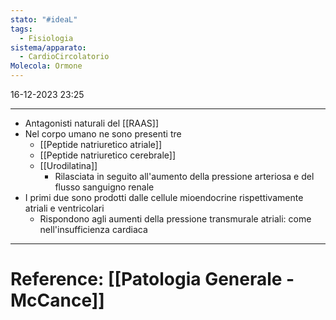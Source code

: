 ```yaml
---
stato: "#ideaL"
tags:
  - Fisiologia
sistema/apparato:
  - CardioCircolatorio
Molecola: Ormone
---
```

16-12-2023 23:25

--- 
- Antagonisti naturali del [[RAAS]]
- Nel corpo umano ne sono presenti tre
	- [[Peptide natriuretico atriale]]
	- [[Peptide natriuretico cerebrale]]
	- [[Urodilatina]]
		- Rilasciata in seguito all'aumento della  pressione arteriosa e del flusso sanguigno renale
- I primi due sono prodotti dalle cellule mioendocrine rispettivamente atriali e ventricolari
	- Rispondono agli aumenti della pressione transmurale atriali: come nell'insufficienza cardiaca













--- 
# Reference: [[Patologia Generale - McCance]]